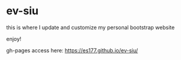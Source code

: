 # ev-siu

this is where I update and customize my personal bootstrap website 

enjoy!

gh-pages access here: https://es177.github.io/ev-siu/
